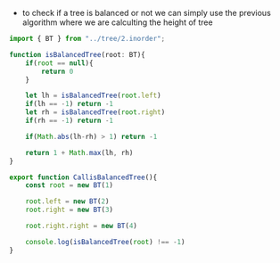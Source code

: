 - to check if a tree is balanced or not we can simply use the previous algorithm where we are calculting the height of tree

```ts
import { BT } from "../tree/2.inorder";

function isBalancedTree(root: BT){
    if(root == null){
        return 0
    }

    let lh = isBalancedTree(root.left)
    if(lh == -1) return -1
    let rh = isBalancedTree(root.right)
    if(rh == -1) return -1

    if(Math.abs(lh-rh) > 1) return -1

    return 1 + Math.max(lh, rh)
}

export function CallisBalancedTree(){
    const root = new BT(1)

    root.left = new BT(2)
    root.right = new BT(3)

    root.right.right = new BT(4)

    console.log(isBalancedTree(root) !== -1)
}
```
